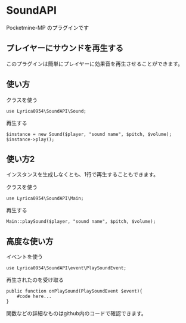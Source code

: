 # SoundAPI
Pocketmine-MP のプラグインです

## プレイヤーにサウンドを再生する
このプラグインは簡単にプレイヤーに効果音を再生させることができます。


## 使い方
クラスを使う
```
use Lyrica0954\SoundAPI\Sound;
```

再生する
```
$instance = new Sound($player, "sound name", $pitch, $volume);
$instance->play();
```

## 使い方2
インスタンスを生成しなくとも、1行で再生することもできます。

クラスを使う
```
use Lyrica0954\SoundAPI\Main;
```

再生する
```
Main::playSound($player, "sound name", $pitch, $volume);
```

## 高度な使い方
イベントを使う
```
use Lyrica0954\SoundAPI\event\PlaySoundEvent;
```

再生されたのを受け取る
```
public function onPlaySound(PlaySoundEvent $event){
    #code here...
}
```

関数などの詳細なものはgithub内のコードで確認できます。
